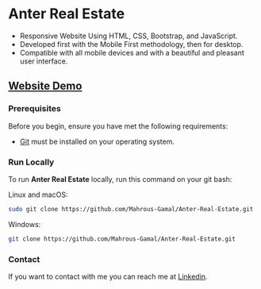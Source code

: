 # Anter Real Estate
- Responsive Website Using HTML, CSS, Bootstrap, and JavaScript.
- Developed first with the Mobile First methodology, then for desktop.
- Compatible with all mobile devices and with a beautiful and pleasant user interface.

## [Website Demo](https://anter-real-estate.vercel.app/)


### Prerequisites

Before you begin, ensure you have met the following requirements:

* [Git](https://git-scm.com/downloads "Download Git") must be installed on your operating system.

### Run Locally

To run **Anter Real Estate** locally, run this command on your git bash:

Linux and macOS:

```bash
sudo git clone https://github.com/Mahrous-Gamal/Anter-Real-Estate.git
```

Windows:

```bash
git clone https://github.com/Mahrous-Gamal/Anter-Real-Estate.git
```

### Contact

If you want to contact with me you can reach me at [Linkedin](https://www.linkedin.com/in/mahrous-gamal-044693218/).
